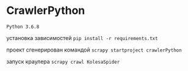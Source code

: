 # CrawlerPython

`Python 3.6.8`

установка зависимостей 
`pip install -r requirements.txt`

проект сгенерирован командой 
`scrapy startproject crawlerPython`

запуск краулера 
`scrapy crawl KolesaSpider`